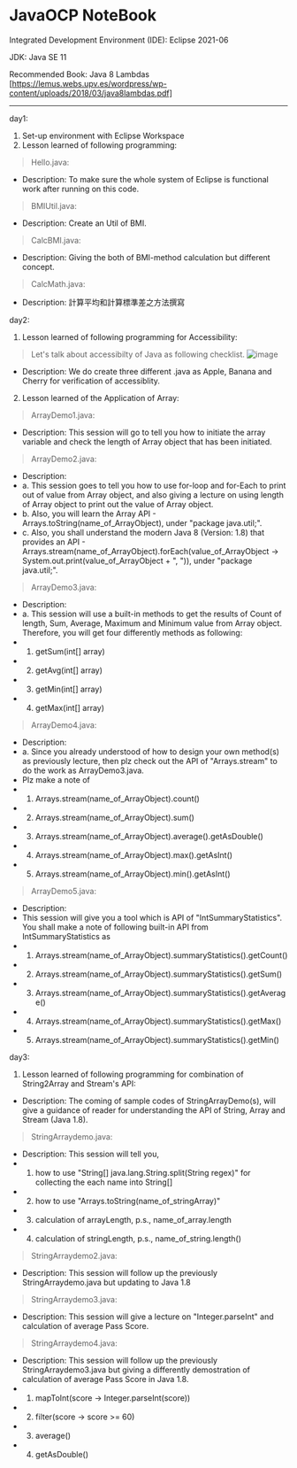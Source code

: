 # JavaOCP NoteBook
Integrated Development Environment (IDE): Eclipse 2021-06

JDK: Java SE 11

Recommended Book: Java 8 Lambdas [https://lemus.webs.upv.es/wordpress/wp-content/uploads/2018/03/java8lambdas.pdf]

------------------------------------------------------------------------------
day1:
1. Set-up environment with Eclipse Workspace
2. Lesson learned of following programming:
> Hello.java:
- Description: To make sure the whole system of Eclipse is functional work after running on this code.

> BMIUtil.java:
- Description: Create an Util of BMI.

> CalcBMI.java:
- Description: Giving the both of BMI-method calculation but different concept.

> CalcMath.java:
- Description: 計算平均和計算標準差之方法撰寫

day2: 
1. Lesson learned of following programming for Accessibility:
> Let's talk about accessibilty of Java as following checklist.
![image](https://user-images.githubusercontent.com/83496093/197315755-e25fed8a-5e11-420d-9f72-a5748a1fcd3b.png)

- Description: We do create three different .java as Apple, Banana and Cherry for verification of accessiblity.

2. Lesson learned of the Application of Array:
> ArrayDemo1.java:
- Description: This session will go to tell you how to initiate the array variable and check the length of Array object that has been initiated.

> ArrayDemo2.java:
- Description: 
- a. This session goes to tell you how to use for-loop and for-Each to print out of value from Array object, and also giving a lecture on using length of Array object to print out the value of Array object.
- b. Also, you will learn the Array API - Arrays.toString(name_of_ArrayObject), under "package java.util;".
- c. Also, you shall understand the modern Java 8 (Version: 1.8) that provides an API - Arrays.stream(name_of_ArrayObject).forEach(value_of_ArrayObject -> System.out.print(value_of_ArrayObject + ", ")), under "package java.util;".

> ArrayDemo3.java:
- Description:
- a. This session will use a built-in methods to get the results of Count of length, Sum, Average, Maximum and Minimum value from Array object. Therefore, you will get four differently methods as following:
- 1) getSum(int[] array)
- 2) getAvg(int[] array)
- 3) getMin(int[] array)
- 4) getMax(int[] array)

> ArrayDemo4.java:
- Description:
- a. Since you already understood of how to design your own method(s) as previously lecture, then plz check out the API of "Arrays.stream" to do the work as ArrayDemo3.java. 
- Plz make a note of 
- 1) Arrays.stream(name_of_ArrayObject).count()
- 2) Arrays.stream(name_of_ArrayObject).sum()
- 3) Arrays.stream(name_of_ArrayObject).average().getAsDouble()
- 4) Arrays.stream(name_of_ArrayObject).max().getAsInt()
- 5) Arrays.stream(name_of_ArrayObject).min().getAsInt()

> ArrayDemo5.java:
- Description:
- This session will give you a tool which is API of "IntSummaryStatistics". You shall make a note of following built-in API from IntSummaryStatistics as
- 1) Arrays.stream(name_of_ArrayObject).summaryStatistics().getCount()
- 2) Arrays.stream(name_of_ArrayObject).summaryStatistics().getSum()
- 3) Arrays.stream(name_of_ArrayObject).summaryStatistics().getAverage()
- 4) Arrays.stream(name_of_ArrayObject).summaryStatistics().getMax()
- 5) Arrays.stream(name_of_ArrayObject).summaryStatistics().getMin()


day3:
1. Lesson learned of following programming for combination of String2Array and Stream's API:
- Description: The coming of sample codes of StringArrayDemo(s), will give a guidance of reader for understanding the API of String, Array and Stream (Java 1.8).

> StringArraydemo.java:
- Description: This session will tell you, 
- 1) how to use "String[] java.lang.String.split(String regex)" for collecting the each name into String[]
- 2) how to use "Arrays.toString(name_of_stringArray)"
- 3) calculation of arrayLength, p.s., name_of_array.length
- 4) calculation of stringLength, p.s., name_of_string.length()


> StringArraydemo2.java:
- Description: This session will follow up the previously StringArraydemo.java but updating to Java 1.8

> StringArraydemo3.java:
- Description: This session will give a lecture on "Integer.parseInt" and calculation of average Pass Score.

> StringArraydemo4.java:
- Description: This session will follow up the previously StringArraydemo3.java but giving a differently demostration of calculation of average Pass Score in Java 1.8.
- 1) mapToInt(score -> Integer.parseInt(score))
- 2) filter(score -> score >= 60)
- 3) average()
- 4) getAsDouble()
